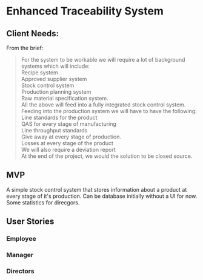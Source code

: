 # Enhanced Traceability System

## Client Needs:
From the brief:
>For the system to be workable we will require a lot of background systems which will include:<br>
Recipe system<br> 
Approved supplier system<br> 
Stock control system<br>
Production planning system<br>
Raw material specification system.<br>
All the above will feed into a fully integrated stock control system.<br>
Feeding into the production system we will have to have the following:<br>
Line standards for the product<br>
QAS for every stage of manufacturing<br>
Line throughput standards<br>
Give away at every stage of production.<br>
Losses at every stage of the product<br>
We will also require a deviation report<br>
At the end of the project, we would the solution to be closed source.

## MVP
A simple stock control system that stores information about a product at every stage of it's production. Can be database initially without a UI for now. Some statistics for direcgors.

## User Stories
### Employee

### Manager

### Directors
